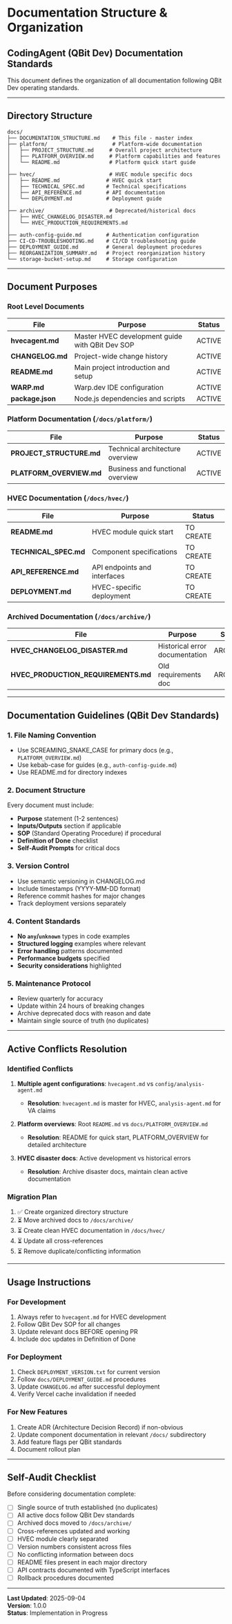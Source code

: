 # Documentation Structure & Organization

## CodingAgent (QBit Dev) Documentation Standards

This document defines the organization of all documentation following QBit Dev operating standards.

---

## Directory Structure

```
docs/
├── DOCUMENTATION_STRUCTURE.md    # This file - master index
├── platform/                     # Platform-wide documentation
│   ├── PROJECT_STRUCTURE.md     # Overall project architecture
│   ├── PLATFORM_OVERVIEW.md     # Platform capabilities and features
│   └── README.md                # Platform quick start guide
│
├── hvec/                        # HVEC module specific docs
│   ├── README.md               # HVEC quick start
│   ├── TECHNICAL_SPEC.md       # Technical specifications
│   ├── API_REFERENCE.md        # API documentation
│   └── DEPLOYMENT.md           # Deployment guide
│
├── archive/                     # Deprecated/historical docs
│   ├── HVEC_CHANGELOG_DISASTER.md
│   └── HVEC_PRODUCTION_REQUIREMENTS.md
│
├── auth-config-guide.md        # Authentication configuration
├── CI-CD-TROUBLESHOOTING.md    # CI/CD troubleshooting guide
├── DEPLOYMENT_GUIDE.md         # General deployment procedures
├── REORGANIZATION_SUMMARY.md   # Project reorganization history
└── storage-bucket-setup.md     # Storage configuration
```

---

## Document Purposes

### Root Level Documents

| File | Purpose | Status |
|------|---------|--------|
| **hvecagent.md** | Master HVEC development guide with QBit Dev SOP | ACTIVE |
| **CHANGELOG.md** | Project-wide change history | ACTIVE |
| **README.md** | Main project introduction and setup | ACTIVE |
| **WARP.md** | Warp.dev IDE configuration | ACTIVE |
| **package.json** | Node.js dependencies and scripts | ACTIVE |

### Platform Documentation (`/docs/platform/`)

| File | Purpose | Status |
|------|---------|--------|
| **PROJECT_STRUCTURE.md** | Technical architecture overview | ACTIVE |
| **PLATFORM_OVERVIEW.md** | Business and functional overview | ACTIVE |

### HVEC Documentation (`/docs/hvec/`)

| File | Purpose | Status |
|------|---------|--------|
| **README.md** | HVEC module quick start | TO CREATE |
| **TECHNICAL_SPEC.md** | Component specifications | TO CREATE |
| **API_REFERENCE.md** | API endpoints and interfaces | TO CREATE |
| **DEPLOYMENT.md** | HVEC-specific deployment | TO CREATE |

### Archived Documentation (`/docs/archive/`)

| File | Purpose | Status |
|------|---------|--------|
| **HVEC_CHANGELOG_DISASTER.md** | Historical error documentation | ARCHIVED |
| **HVEC_PRODUCTION_REQUIREMENTS.md** | Old requirements doc | ARCHIVED |

---

## Documentation Guidelines (QBit Dev Standards)

### 1. File Naming Convention
- Use SCREAMING_SNAKE_CASE for primary docs (e.g., `PLATFORM_OVERVIEW.md`)
- Use kebab-case for guides (e.g., `auth-config-guide.md`)
- Use README.md for directory indexes

### 2. Document Structure
Every document must include:
- **Purpose** statement (1-2 sentences)
- **Inputs/Outputs** section if applicable
- **SOP** (Standard Operating Procedure) if procedural
- **Definition of Done** checklist
- **Self-Audit Prompts** for critical docs

### 3. Version Control
- Use semantic versioning in CHANGELOG.md
- Include timestamps (YYYY-MM-DD format)
- Reference commit hashes for major changes
- Track deployment versions separately

### 4. Content Standards
- **No `any`/`unknown`** types in code examples
- **Structured logging** examples where relevant
- **Error handling** patterns documented
- **Performance budgets** specified
- **Security considerations** highlighted

### 5. Maintenance Protocol
- Review quarterly for accuracy
- Update within 24 hours of breaking changes
- Archive deprecated docs with reason and date
- Maintain single source of truth (no duplicates)

---

## Active Conflicts Resolution

### Identified Conflicts
1. **Multiple agent configurations**: `hvecagent.md` vs `config/analysis-agent.md`
   - **Resolution**: `hvecagent.md` is master for HVEC, `analysis-agent.md` for VA claims
   
2. **Platform overviews**: Root `README.md` vs `docs/PLATFORM_OVERVIEW.md`
   - **Resolution**: README for quick start, PLATFORM_OVERVIEW for detailed architecture

3. **HVEC disaster docs**: Active development vs historical errors
   - **Resolution**: Archive disaster docs, maintain clean active documentation

### Migration Plan
1. ✅ Create organized directory structure
2. ⏳ Move archived docs to `/docs/archive/`
3. ⏳ Create clean HVEC documentation in `/docs/hvec/`
4. ⏳ Update all cross-references
5. ⏳ Remove duplicate/conflicting information

---

## Usage Instructions

### For Development
1. Always refer to `hvecagent.md` for HVEC development
2. Follow QBit Dev SOP for all changes
3. Update relevant docs BEFORE opening PR
4. Include doc updates in Definition of Done

### For Deployment
1. Check `DEPLOYMENT_VERSION.txt` for current version
2. Follow `docs/DEPLOYMENT_GUIDE.md` procedures
3. Update `CHANGELOG.md` after successful deployment
4. Verify Vercel cache invalidation if needed

### For New Features
1. Create ADR (Architecture Decision Record) if non-obvious
2. Update component documentation in relevant `/docs/` subdirectory
3. Add feature flags per QBit standards
4. Document rollout plan

---

## Self-Audit Checklist

Before considering documentation complete:

- [ ] Single source of truth established (no duplicates)
- [ ] All active docs follow QBit Dev standards
- [ ] Archived docs moved to `/docs/archive/`
- [ ] Cross-references updated and working
- [ ] HVEC module clearly separated
- [ ] Version numbers consistent across files
- [ ] No conflicting information between docs
- [ ] README files present in each major directory
- [ ] API contracts documented with TypeScript interfaces
- [ ] Rollback procedures documented

---

**Last Updated**: 2025-09-04  
**Version**: 1.0.0  
**Status**: Implementation in Progress
